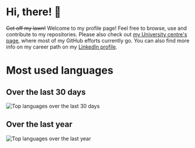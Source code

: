 # Hi, there! :wave:

~~Get off my lawn!~~ Welcome to my profile page! Feel free to browse, use and contribute to my repositories. Please also check out [my University centre's page](https://github.com/ocbe-uio/), where most of my GitHub efforts currently go. You can also find more info on my career path on my [LinkedIn profile](https://www.linkedin.com/in/waldir-leoncio-40899618b/).

# Most used languages

## Over the last 30 days

![Top languages over the last 30 days](https://wakatime.com/share/@wleoncio/e3bf3476-b667-4eb5-9b52-1dc0b9cf2be2.png)

## Over the last year

![Top languages over the last year]( https://wakatime.com/share/@wleoncio/cea1d205-3a41-4a1a-9a24-7c60e50b88d2.png)

